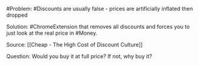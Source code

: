 #Problem: #Discounts are usually false - prices are artificially inflated then dropped

Solution: #ChromeExtension that removes all discounts and forces you to just look at the real price in #Money. 

Source: [[Cheap - The High Cost of Discount Culture]]

Question: Would you buy it at full price? If not, why buy it?
